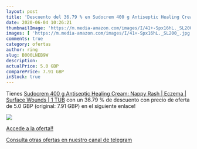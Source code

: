 ```yaml
---
layout: post
title: 'Descuento del 36.79 % en Sudocrem 400 g Antiseptic Healing Cream:'
date: 2020-06-04 10:26:21
thumbnailImage: 'https://m.media-amazon.com/images/I/41+-Spx16hL._SL200_.jpg'
images: [ 'https://m.media-amazon.com/images/I/41+-Spx16hL._SL200_.jpg' ]
comments: true
category: ofertas
author: ring
slug: B000LNEB9W
description:
actualPrice: 5.0 GBP
comparePrice: 7.91 GBP
inStock: true
---
```


Tienes [Sudocrem 400 g Antiseptic Healing Cream: Nappy Rash | Eczema | Surface Wounds | 1 TUB](https://www.amazon.com/dp/B000LNEB9W/?tag=redken08-20) con un 36.79 % de descuento con precio de oferta de 5.0 GBP (original: 7.91 GBP) en el siguiente enlace!

[![](https://m.media-amazon.com/images/I/41+-Spx16hL._SL200_.jpg)](https://www.amazon.com/dp/B000LNEB9W/?tag=redken08-20)

[Accede a la oferta!!](https://www.amazon.com/dp/B000LNEB9W/?tag=redken08-20)

[Consulta otras ofertas en nuestro canal de telegram](https://t.me/s/ofertas25)
